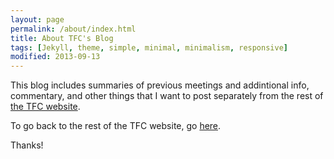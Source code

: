 ```yaml
---
layout: page
permalink: /about/index.html
title: About TFC's Blog
tags: [Jekyll, theme, simple, minimal, minimalism, responsive]
modified: 2013-09-13
---
```


This blog includes summaries of previous meetings and addintional info, commentary, and other things that I want to post separately from the rest of [the TFC website](http://phstfc.com).

To go back to the rest of the TFC website, go [here](http://phstfc.com).

Thanks!
